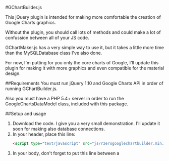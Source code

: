 #GChartBuilder.js

This jQuery plugin is intended for making more comfortable the creation of Google Charts graphics.

Without the plugin, you should call lots of methods and could make a lot of confussion between all of your JS code.

GChartMaker.js has a very simple way to use it, but it takes a little more time than the MySQLDatabase class I've also done.

For now, I'm putting for you only the core charts of Google, I'll update this plugin for making it with more graphics and even compatible for the material design.

##Requirements
You must run jQuery 1.10 and Google Charts API in order of running GChartBuilder.js.

Also you must have a PHP 5.4+ server in order to run the GoogleChartsDataModel class, included with this package. 

##Setup and usage
1. Download the code. I give you a very small demonstration. I'll update it soon for making also database connections.
2. In your header, place this line:
	```html
	<script type="text/javascript" src="js/rzerogooglechartbuilder.min.js"></script>
	```
3. In your body, don't forget to put this line between a <script> tag set:
	```javascript
	google.load('visualization', '1.0', {packages:['corechart']});
	```
4. For the correct usage of the plugin you must put a couple of datasets in the DOM node you want your chart:
	1. data-graphictype: It's the type of graphic you want. This plugin uses the same syntax for the chart names in Google. [More info...](https://developers.google.com/chart/interactive/docs/gallery)
	2. data-urldata: This is the URI of your data bridge, this data bridge gathers all the content the graphic will get. I'll talk about it later.
	```html
	<div id="bar-chart" data-graphictype="BubbleChart" data-urldata="data/getdata.php"></div>
	```
5. Finally (I assume you've your data bridge ready), use this line inside your $(document).ready method. The arguments for this method are:
	1. Graphic name. The name you'll give to your graphic
	2. Serialized optional post vars. If you need to send data to your bridge, use this parameter. Only POST allowed.
	3. Width of the graphic. Default is 100%
	4. Height of the graphic. Default is auto.
	```javascript
	$$("#bar-chart").gchart_make_chart('Your graphic name', 'serialized=1&optional=1&postvars=1', '100', '100');
	```
6. If you make everything good, you'll get a fancy GCharts graphic. Enjoy!

##The Data Bridge
GChartMaker.js requires a data bridge that you can make with PHP.

You have in data folder a class named GoogleChartsDataModel.class.php. This class must be instantiated in your data bridge.

For instantiating you must do this:
```php
require("GoogleChartsDataModel.php"); # You MUST call the file :P

$gmod = new GoogleChartDataModel(); # INSTANCE
```

You have four methods in the class:
1. add_column -> Adds a column for the chart, the args are:
	1. id: ID of the column, REQUIRED
	2. label: Label of the column, REQUIRED
	3. pattern: Pattern for numeric vars, OPTIONAL
	4. type: Variable type, default is number
	5. p: CSS style for overwrite, OPTIONAL

2. add_row -> Adds a new row for the chart, the args are:
	1. name: Name of the row, REQUIRED
	2+. You may insert as many arguments as you need according of the columns you have inserted.

3. render_array -> Renders the Google array as a PHP array mode.
4. render_json -> Renders the Google array as a JSON string. THIS STRING IS NEEDED FOR THE GRAPHICS RESULT.

For more information, check the demo. If you've doubts, comments or bugs, please send it to me. Donations are coming soon.
